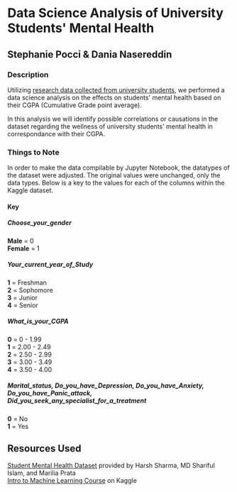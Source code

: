 # Data Science Analysis of University Students' Mental Health 
## Stephanie Pocci & Dania Nasereddin
### Description
Utilizing [research data collected from university students](https://www.kaggle.com/datasets/shariful07/student-mental-health), we performed a data science analysis on the effects on students' mental health based on their CGPA (Cumulative Grade point average).
<p> In this analysis we will identify possible correlations or causations in the dataset regarding the wellness of university students' mental health in correspondance with their CGPA.</p>

### Things to Note
In order to make the data compilable by Jupyter Notebook, the datatypes of the dataset were adjusted. The original values were unchanged, only the data types. Below is a key to the values for each of the columns within the Kaggle dataset.

#### Key
##### Choose_your_gender
**Male** = 0  
**Female** = 1  
##### Your_current_year_of_Study
**1** = Freshman  
**2** = Sophomore  
**3** = Junior  
**4** = Senior  
##### What_is_your_CGPA
**0** = 0 - 1.99  
**1** = 2.00 - 2.49  
**2** = 2.50 - 2.99  
**3** = 3.00 - 3.49  
**4** = 3.50 - 4.00  
##### Marital_status, Do_you_have_Depression, Do_you_have_Anxiety, Do_you_have_Panic_attack, Did_you_seek_any_specialist_for_a_treatment
**0** = No  
**1** = Yes  

## Resources Used
[Student Mental Health Dataset](https://www.kaggle.com/datasets/shariful07/student-mental-health) provided by Harsh Sharma, MD Shariful Islam, and Marilia Prata  
[Intro to Machine Learning Course](https://www.kaggle.com/learn/intro-to-machine-learning) on Kaggle 


